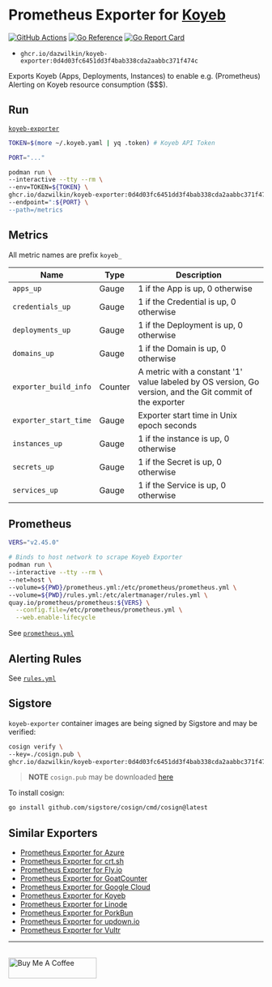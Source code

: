 # Prometheus Exporter for [Koyeb](https://koyeb.com)

[![GitHub Actions](https://github.com/DazWilkin/koyeb-exporter/actions/workflows/build.yml/badge.svg)](https://github.com/DazWilkin/koyeb-exporter/actions/workflows/build.yml)
[![Go Reference](https://pkg.go.dev/badge/github.com/DazWilkin/koyeb-exporter.svg)](https://pkg.go.dev/github.com/DazWilkin/koyeb-exporter)
[![Go Report Card](https://goreportcard.com/badge/github.com/DazWilkin/koyeb-exporter)](https://goreportcard.com/report/github.com/DazWilkin/koyeb-exporter)

+ `ghcr.io/dazwilkin/koyeb-exporter:0d4d03fc6451dd3f4bab338cda2aabbc371f474c`

Exports Koyeb (Apps, Deployments, Instances) to enable e.g. (Prometheus) Alerting on Koyeb resource consumption ($$$).

## Run

[`koyeb-exporter`](https://github.com/DazWilkin/koyeb-exporter/pkgs/container/koyeb-exporter)

```bash
TOKEN=$(more ~/.koyeb.yaml | yq .token) # Koyeb API Token

PORT="..."

podman run \
--interactive --tty --rm \
--env=TOKEN=${TOKEN} \
ghcr.io/dazwilkin/koyeb-exporter:0d4d03fc6451dd3f4bab338cda2aabbc371f474c \
--endpoint=":${PORT} \
--path=/metrics
```

## Metrics

All metric names are prefix `koyeb_`

|Name|Type|Description|
|----|----|-----------|
|`apps_up`|Gauge|1 if the App is up, 0 otherwise|
|`credentials_up`|Gauge|1 if the Credential is up, 0 otherwise|
|`deployments_up`|Gauge|1 if the Deployment is up, 0 otherwise|
|`domains_up`|Gauge|1 if the Domain is up, 0 otherwise|
|`exporter_build_info`|Counter|A metric with a constant '1' value labeled by OS version, Go version, and the Git commit of the exporter|
|`exporter_start_time`|Gauge|Exporter start time in Unix epoch seconds|
|`instances_up`|Gauge|1 if the instance is up, 0 otherwise|
|`secrets_up`|Gauge|1 if the Secret is up, 0 otherwise|
|`services_up`|Gauge|1 if the Service is up, 0 otherwise|

## Prometheus

```bash
VERS="v2.45.0"

# Binds to host network to scrape Koyeb Exporter
podman run \
--interactive --tty --rm \
--net=host \
--volume=${PWD}/prometheus.yml:/etc/prometheus/prometheus.yml \
--volume=${PWD}/rules.yml:/etc/alertmanager/rules.yml \
quay.io/prometheus/prometheus:${VERS} \
  --config.file=/etc/prometheus/prometheus.yml \
  --web.enable-lifecycle
```

See [`prometheus.yml`](/prometheus.yml)

## Alerting Rules

See [`rules.yml`](/rules.yml)

## Sigstore

`koyeb-exporter` container images are being signed by Sigstore and may be verified:
```bash
cosign verify \
--key=./cosign.pub \
ghcr.io/dazwilkin/koyeb-exporter:0d4d03fc6451dd3f4bab338cda2aabbc371f474c
```

> **NOTE** `cosign.pub` may be downloaded [here](./cosign.pub)

To install cosign:
```bash
go install github.com/sigstore/cosign/cmd/cosign@latest
```

## Similar Exporters

+ [Prometheus Exporter for Azure](https://github.com/DazWilkin/azure-exporter)
+ [Prometheus Exporter for crt.sh](https://github.com/DazWilkin/crtsh-exporter)
+ [Prometheus Exporter for Fly.io](https://github.com/DazWilkin/fly-exporter)
+ [Prometheus Exporter for GoatCounter](https://github.com/DazWilkin/goatcounter-exporter)
+ [Prometheus Exporter for Google Cloud](https://github.com/DazWilkin/gcp-exporter)
+ [Prometheus Exporter for Koyeb](https://github.com/DazWilkin/koyeb-exporter)
+ [Prometheus Exporter for Linode](https://github.com/DazWilkin/linode-exporter)
+ [Prometheus Exporter for PorkBun](https://github.com/DazWilkin/porkbun-exporter)
+ [Prometheus Exporter for updown.io](https://github.com/DazWilkin/updown-exporter)
+ [Prometheus Exporter for Vultr](https://github.com/DazWilkin/vultr-exporter)

<hr/>
<br/>
<a href="https://www.buymeacoffee.com/dazwilkin" target="_blank"><img src="https://cdn.buymeacoffee.com/buttons/default-orange.png" alt="Buy Me A Coffee" height="41" width="174"></a>
